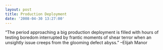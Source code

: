 ```yaml
---
layout: post
title: Production Deployment
date: '2008-04-30 13:27:00'
---
```


<div xmlns="http://www.w3.org/1999/xhtml">“The period approaching a big production deployment is filled with hours of testing boredom interrupted by frantic moments of shear terror when an unsightly issue creeps from the glooming defect abyss.” –Elijah Manor</div>